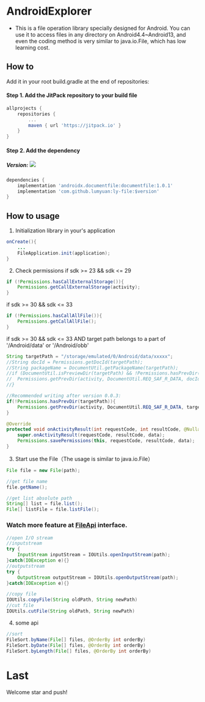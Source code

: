# AndroidExplorer
* This is a file operation library specially designed for Android. You can use it to access files in any directory on Android4.4~Android13, and even the coding method is very similar to java.io.File, which has low learning cost.

## How to
Add it in your root build.gradle at the end of repositories:
#### Step 1. Add the JitPack repository to your build file
```gradle
allprojects {
	repositories {
		...
		maven { url 'https://jitpack.io' }
	}
}
```
#### Step 2. Add the dependency
##### Version: [![](https://jitpack.io/v/lumyuan/ly-file.svg)](https://jitpack.io/#lumyuan/ly-file)
```gradle
dependencies {
	implementation 'androidx.documentfile:documentfile:1.0.1'
	implementation 'com.github.lumyuan:ly-file:$version'
}
```

## How to usage
1. Initialization library
in your's application
```java
onCreate(){
	...
	FileApplication.init(application);
}
```
2. Check permissions
if sdk >= 23 && sdk <= 29
```java
if (!Permissions.hasCallExternalStorage()){
	Permissions.getCallExternalStorage(activity);
}
```
if sdk >= 30 && sdk <= 33
```java
if (!Permissions.hasCallAllFile()){
	Permissions.getCallAllFile();
}
```
if sdk >= 30 && sdk <= 33 AND target path belongs to a part of '/Android/data' or '/Android/obb'
```java
String targetPath = "/storage/emulated/0/Android/data/xxxxx";
//String docId = Permissions.getDocId(targetPath);
//String packageName = DocumentUtil.getPackageName(targetPath);
//if (DocumentUtil.isPreviewDir(targetPath) && !Permissions.hasPrevDir(docId, packageName)){
//	Permissions.getPrevDir(activity, DocumentUtil.REQ_SAF_R_DATA, docId);
//}

//Recommended writing after version 0.0.3:
if(!Permissions.hasPrevDir(targetPath)){
	Permissions.getPrevDir(activity, DocumentUtil.REQ_SAF_R_DATA, targetPath);
}

@Override
protected void onActivityResult(int requestCode, int resultCode, @Nullable Intent data) {
	super.onActivityResult(requestCode, resultCode, data);
	Permissions.savePermissions(this, requestCode, resultCode, data);
}
```
3. Start use the File（The usage is similar to java.io.File）
```java
File file = new File(path);

//get file name
file.getName();

//get list absolute path
String[] list = file.list();
File[] listFile = file.listFile();

```
### Watch more feature at <a href="https://github.com/lumyuan/ly-file/blob/main/io/src/main/java/ly/android/io/base/FileApi.java">FileApi</a> interface.

```java
//open I/O stream
//inputstream
try {
	InputStream inputStream = IOUtils.openInputStream(path);
}catch(IOException e){}
//outputstream
try {
	OutputStream outputStream = IOUtils.openOutputStream(path);
}catch(IOException e){}

//copy file
IOUtils.copyFile(String oldPath, String newPath)
//cut file
IOUtils.cutFile(String oldPath, String newPath)
```
4. some api
```java
//sort
FileSort.byName(File[] files, @OrderBy int orderBy)
FileSort.byDate(File[] files, @OrderBy int orderBy)
FileSort.byLength(File[] files, @OrderBy int orderBy)
```

# Last
Welcome star and push!
